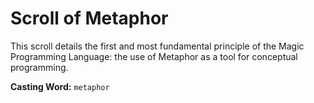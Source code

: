 # Scroll of Metaphor

This scroll details the first and most fundamental principle of the Magic Programming Language: the use of Metaphor as a tool for conceptual programming.

**Casting Word:** `metaphor`
